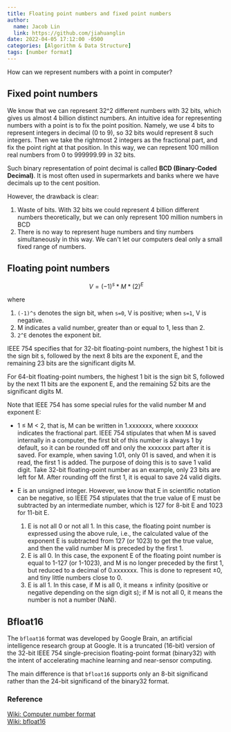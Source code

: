 ```yaml
---
title: Floating point numbers and fixed point numbers
author:
  name: Jacob Lin
  link: https://github.com/jiahuanglin
date: 2022-04-05 17:12:00 -0500
categories: [Algorithm & Data Structure]
tags: [number format]
---
```


How can we represent numbers with a point in computer?

## Fixed point numbers
We know that we can represent 32^2 different numbers with 32 bits, which gives us almost 4 billion distinct numbers. An intuitive idea for representing numbers with a point is to fix the point position. Namely, we use 4 bits to represent integers in decimal (0 to 9), so 32 bits would represent 8 such integers. Then we take the rightmost 2 integers as the fractional part, and fix the point right at that position. In this way, we can represent 100 million real numbers from 0 to 999999.99 in 32 bits.

Such binary representation of point decimal is called **BCD (Binary-Coded Decimal)**. It is most often used in supermarkets and banks where we have decimals up to the cent position.

However, the drawback is clear:
1. Waste of bits. With 32 bits we could represent 4 billion different numbers theoretically, but we can only represent 100 million numbers in BCD
2. There is no way to represent huge numbers and tiny numbers simultaneously in this way. We can't let our computers deal only a small fixed range of numbers.

## Floating point numbers
```math
V = (-1)^s * M * (2)^E
```
where
1. `(-1)^s` denotes the sign bit, when `s=0`, V is positive; when `s=1`, V is negative.
2. M indicates a valid number, greater than or equal to 1, less than 2.
3. `2^E` denotes the exponent bit.

IEEE 754 specifies that for 32-bit floating-point numbers, the highest 1 bit is the sign bit s, followed by the next 8 bits are the exponent E, and the remaining 23 bits are the significant digits M.

For 64-bit floating-point numbers, the highest 1 bit is the sign bit S, followed by the next 11 bits are the exponent E, and the remaining 52 bits are the significant digits M.

Note that IEEE 754 has some special rules for the valid number M and exponent E:

- 1 ≤ M < 2, that is, M can be written in 1.xxxxxxx, where xxxxxxx indicates the fractional part. IEEE 754 stipulates that when M is saved internally in a computer, the first bit of this number is always 1 by default, so it can be rounded off and only the xxxxxxx part after it is saved. For example, when saving 1.01, only 01 is saved, and when it is read, the first 1 is added. The purpose of doing this is to save 1 valid digit. Take 32-bit floating-point number as an example, only 23 bits are left for M. After rounding off the first 1, it is equal to save 24 valid digits.

- E is an unsigned integer. However, we know that E in scientific notation can be negative, so IEEE 754 stipulates that the true value of E must be subtracted by an intermediate number, which is 127 for 8-bit E and 1023 for 11-bit E.
  1. E is not all 0 or not all 1. In this case, the floating point number is expressed using the above rule, i.e., the calculated value of the exponent E is subtracted from 127 (or 1023) to get the true value, and then the valid number M is preceded by the first 1.
  2. E is all 0. In this case, the exponent E of the floating point number is equal to 1-127 (or 1-1023), and M is no longer preceded by the first 1, but reduced to a decimal of 0.xxxxxxx. This is done to represent ±0, and tiny little numbers close to 0.
  3. E is all 1. In this case, if M is all 0, it means ± infinity (positive or negative depending on the sign digit s); if M is not all 0, it means the number is not a number (NaN).

## Bfloat16
The `bfloat16` format was developed by Google Brain, an artificial intelligence research group at Google. It is a truncated (16-bit) version of the 32-bit IEEE 754 single-precision floating-point format (binary32) with the intent of accelerating machine learning and near-sensor computing.

The main difference is that `bfloat16` supports only an 8-bit significand rather than the 24-bit significand of the binary32 format.


### Reference
[Wiki: Computer number format](https://en.wikipedia.org/wiki/Computer_number_format)\
[Wiki: bfloat16](https://en.wikipedia.org/wiki/Bfloat16_floating-point_format)